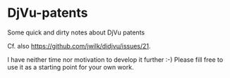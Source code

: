 # DjVu-patents
Some quick and dirty notes about DjVu patents

Cf. also https://github.com/jwilk/didjvu/issues/21.

I have neither time nor motivation to develop it further :-) Please fill free to use it as a starting point for your own work.
